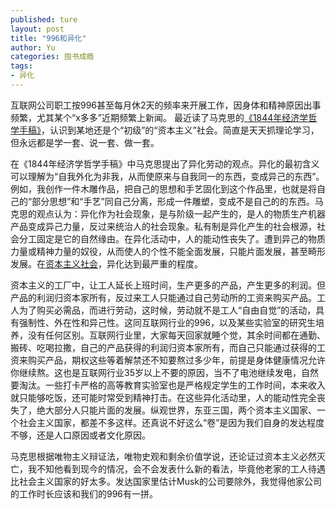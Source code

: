 ```yaml
---
published: ture
layout: post
title: "996和异化"
author: Yu
categories: 囤书成瘾
tags:
- 异化
---
```


互联网公司职工按996甚至每月休2天的频率来开展工作，因身体和精神原因出事频繁，尤其某个“x多多”近期频繁上新闻。
最近读了马克思的[《1844年经济学哲学手稿》](https://www.marxists.org/chinese/marx/marxist.org-chinese-marx-1844.htm)，认识到某地还是个“初级”的“资本主义”社会。简直是天天抓理论学习，但永远都是学一套、说一套、做一套。

在《1844年经济学哲学手稿》中马克思提出了异化劳动的观点。异化的最初含义可以理解为“自我外化为非我，从而使原来与自我同一的东西，变成异己的东西”。例如，我创作一件木雕作品，把自己的思想和手艺固化到这个作品里，也就是将自己的“部分思想”和“手艺”同自己分离，形成一件雕塑，变成不是自己的的东西。马克思的观点认为：异化作为社会现象，是与阶级一起产生的，是人的物质生产机器产品变成异己力量，反过来统治人的社会现象。私有制是异化产生的社会根源，社会分工固定是它的自然缘由。在异化活动中，人的能动性丧失了。遭到异己的物质力量或精神力量的奴役，从而使人的个性不能全面发展，只能片面发展，甚至畸形发展。在<u>资本主义社会</u>，异化达到最严重的程度。

资本主义的工厂中，让工人延长上班时间，生产更多的产品，产生更多的利润。但产品的利润归资本家所有，反过来工人只能通过自己劳动所的工资来购买产品。工人为了购买必需品，而进行劳动，这时候，劳动就不是工人“自由自觉”的活动，具有强制性、外在性和异己性。这同互联网行业的996，以及某些实验室的研究生培养，没有任何区别。互联网行业里，大家每天回家就睡个觉，其余时间都在通勤、搬砖、吃喝拉撒，自己的产品获得的利润归资本家所有，而自己只能通过获得的工资来购买产品，期权这些等着解禁还不知要熬过多少年，前提是身体健康情况允许你继续熬。这也是互联网行业35岁以上不要的原因，当不了电池继续发电，自然要淘汰。一些打卡严格的高等教育实验室也是严格规定学生的工作时间，本来收入就只能够吃饭，还可能时常受到精神打击。在这些异化活动里，人的能动性完全丧失了，绝大部分人只能片面的发展。纵观世界，东亚三国，两个资本主义国家、一个社会主义国家，都差不多这样。还真说不好这么“卷”是因为我们自身的发达程度不够，还是人口原因或者文化原因。

马克思根据唯物主义辩证法，唯物史观和剩余价值学说，还论证过资本主义必然灭亡，我不知他看到现今的情况，会不会发表什么新的看法，毕竟他老家的工人待遇比社会主义国家的好太多。发达国家里估计Musk的公司要除外，我觉得他家公司的工作时长应该和我们的996有一拼。

